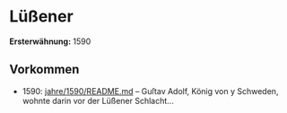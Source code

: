 # Lüßener

**Ersterwähnung:** 1590

## Vorkommen
- 1590: [jahre/1590/README.md](../jahre/1590/README.md) – Guſtav Adolf, König von
y Schweden, wohnte darin vor der Lüßener Schlacht...
